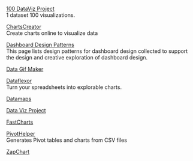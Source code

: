 <p>
<a href="https://100.datavizproject.com/">100 DataViz Project</a>
<br>1 dataset 100 visualizations.
</p>
<p>
<a href="https://chartscreator.com/">ChartsCreator</a>
<br>Create charts online to visualize data
</p>
<p>
<a href="https://dashboarddesignpatterns.github.io/">Dashboard Design Patterns</a>
<br>This page lists design patterns for dashboard design collected to support the design and creative exploration of dashboard design.
</p>
<p>
<a href="https://datagifmaker.withgoogle.com/">Data Gif Maker</a>
</p>
<p>
<a href="https://www.dataflexor.com/">Dataflexor</a>
<br>Turn your spreadsheets into explorable charts.
</p>
<p>
<a href="https://datamaps.world/">Datamaps</a>
</p>
<p>
<a href="https://datavizproject.com/#">Data Viz Project</a>
</p>
<p>
<a href="https://fastcharts.io/">FastCharts</a>
</p>
<p>
<a href="https://bjoernkw.github.io/PivotHelper/">PivotHelper</a>
<br>Generates Pivot tables and charts from CSV files  
</p>
<p>
<a href="https://zapchart.com/">ZapChart</a>
</p>

